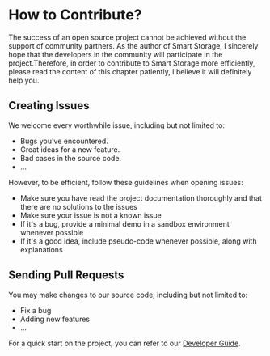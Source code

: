 # How to Contribute?

The success of an open source project cannot be achieved without the support of community partners. As the author of Smart Storage, I sincerely hope that the developers in the community will participate in the project.Therefore, in order to contribute to Smart Storage more efficiently, please read the content of this chapter patiently, I believe it will definitely help you.

## Creating Issues

We welcome every worthwhile issue, including but not limited to:

- Bugs you've encountered.
- Great ideas for a new feature.
- Bad cases in the source code.
- ...

However, to be efficient, follow these guidelines when opening issues:

- Make sure you have read the project documentation thoroughly and that there are no solutions to the issues
- Make sure your issue is not a known issue
- If it's a bug, provide a minimal demo in a sandbox environment whenever possible
- If it's a good idea, include pseudo-code whenever possible, along with explanations

## Sending Pull Requests

You may make changes to our source code, including but not limited to:

- Fix a bug
- Adding new features
- ...

For a quick start on the project, you can refer to our [Developer Guide](./developer-guide.html).
